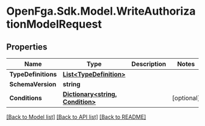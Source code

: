 # OpenFga.Sdk.Model.WriteAuthorizationModelRequest

## Properties

Name | Type | Description | Notes
------------ | ------------- | ------------- | -------------
**TypeDefinitions** | [**List&lt;TypeDefinition&gt;**](TypeDefinition.md) |  | 
**SchemaVersion** | **string** |  | 
**Conditions** | [**Dictionary&lt;string, Condition&gt;**](Condition.md) |  | [optional] 

[[Back to Model list]](../README.md#models) [[Back to API list]](../README.md#api-endpoints) [[Back to README]](../README.md)

